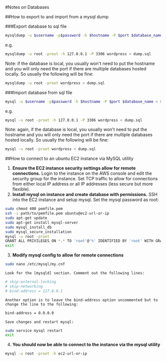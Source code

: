 #Notes on Databases

##How to export to and import from a mysql dump

###Export database to sql file
```bash
mysqldump -u $username -p$password -h $hostname -P $port $database_name > $file.sql
```
e.g.
```bash
mysqldump -u root -proot -h 127.0.0.1 -P 3306 wordpress > dump.sql
```
Note: if the database is local, you usually won't need to put the hostname and you will only need the port if there are multiple databases hosted locally. So usually the following will be fine:
```bash
mysqldump -u root -proot wordpress > dump.sql
```
###Import database from sql file
```bash
mysql -u $username -p$password -h $hostname -P $port $database_name < $file.sql
```
e.g.
```bash
mysql -u root -proot -h 127.0.0.1 -P 3306 wordpress < dump.sql
```
Note: again, if the database is local, you usually won't need to put the hostname and you will only need the port if there are multiple databases hosted locally. So usually the following will be fine:
```bash
mysql -u root -proot wordpress < dump.sql
```

##How to connect to an ubuntu EC2 instance via MySQL utility
1. **Ensure the EC2 instance security settings allow for remote connections.**
Login to the instance on the AWS console and edit the security group for the instance. Set TCP traffic to allow for connections from either local IP address or all IP addresses (less secure but more flexible).
2. **Install mysql on instance and create database with permissions.**
	SSH into the EC2 instance and setup mysql. Set the mysql password as root:
```bash
sudo chmod 400 pemfile.pem
ssh -i path/to/pemfile.pem ubuntu@ec2-url-or-ip
sudo apt-get update
sudo apt-get install mysql-server
sudo mysql_install_db
sudo mysql_secure_installation
mysql -u root -proot
GRANT ALL PRIVILEGES ON *.* TO 'root'@'%' IDENTIFIED BY 'root' WITH GRANT OPTION; FLUSH PRIVILEGES; CREATE DATABASE IF NOT EXISTS db;
exit
```
3. **Modify mysql config to allow for remote connections**
```bash
sudo nano /etc/mysql/my.cnf
```
	Look for the [mysqld] section. Comment out the following lines:
```bash
# skip-external-locking
# skip-networking
# bind-address = 127.0.0.1
```
	Another option is to leave the bind-address option uncommented but to change the line to the following:
```bash
bind-address = 0.0.0.0
```
	Save changes and restart mysql:
```bash
sudo service mysql restart
exit
```
4. **You should now be able to connect to the instance via the mysql utility**
```bash
mysql -u root -proot -h ec2-url-or-ip
```
